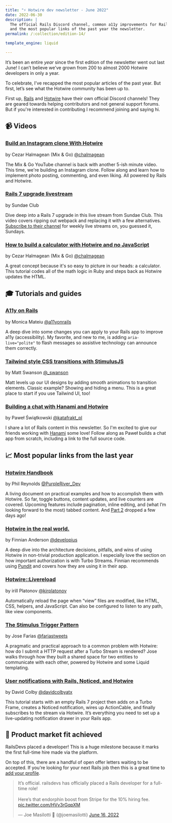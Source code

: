 ```yaml
---
title: "⚡️ Hotwire dev newsletter - June 2022"
date: 2022-06-30
description: |
  The official Rails Discord channel, common a11y improvements for Rails apps,
  and the most popular links of the past year the newsletter.
permalink: /:collection/edition-14/

template_engine: liquid

---
```


It’s been an entire _year_ since the first edition of the newsletter went out last June! I can’t believe we’ve grown from 200 to almost 2000 Hotwire developers in only a year.

To celebrate, I’ve recapped the most popular articles of the past year. But first, let’s see what the Hotwire community has been up to.

First up, [Rails](https://discord.gg/bWTasVEZ) and [Hotwire](https://discord.gg/y6qef6yu) have their own official Discord channels! They are geared towards helping contributors and not general support forums. But if you're interested in contributing I recommend joining and saying hi.

## 📹 Videos

### [Build an Instagram clone With Hotwire](https://www.youtube.com/watch?v=VtzTTy65EMY)

by Cezar Halmagean (Mix & Go) [@chalmagean](https://twitter.com/chalmagean)

The Mix & Go YouTube channel is back with another 5-ish minute video. This time, we're building an Instagram clone. Follow along and learn how to implement photo posting, commenting, and even liking. All powered by Rails and Hotwire.

### [Rails 7 upgrade livestream](https://www.youtube.com/watch?v=0Qi7I78Zjuw)

by Sundae Club

Dive deep into a Rails 7 upgrade in this live stream from Sundae Club. This video covers ripping out webpack and replacing it with a few alternatives. [Subscribe to their channel](https://www.youtube.com/c/SundaeClub) for weekly live streams on, you guessed it, Sundays.

### [How to build a calculator with Hotwire and no JavaScript](https://www.youtube.com/watch?v=bh7WwHPm224)

by Cezar Halmagean (Mix & Go) [@chalmagean](https://twitter.com/chalmagean)

A great concept because it's so easy to picture in our heads: a calculator. This tutorial codes all of the math logic in Ruby and steps back as Hotwire updates the HTML.

## 🎓 Tutorials and guides

### [A11y on Rails](http://www.a11yonrails.com)

by Monica Mateiu [@a11yonrails](https://twitter.com/a11yonrails)

A deep dive into some changes you can apply to your Rails app to improve a11y (accessibility). My favorite, and new to me, is adding `aria-live="polite"` to flash messages so assistive technology can announce them correctly.

### [Tailwind style CSS transitions with StimulusJS](https://boringrails.com/articles/tailwind-style-css-transitions-with-stimulusjs/)

by Matt Swanson [@\_swanson](https://twitter.com/_swanson)

Matt levels up our UI designs by adding smooth animations to transition elements. Classic example? Showing and hiding a menu. This is a great place to start if you use Tailwind UI, too!

### [Building a chat with Hanami and Hotwire](https://katafrakt.me/2022/06/15/building-chat-hanami-hotwire/)

by Paweł Świątkowski [@katafrakt_pl](https://twitter.com/katafrakt_pl)

I share a lot of Rails content in this newsletter. So I'm excited to give our friends working with [Hanami](https://hanamirb.org) some love! Follow along as Paweł builds a chat app from scratch, including a link to the full source code.

## 📈 Most popular links from the last year

### [Hotwire Handbook](https://philreynolds.dev/posts/2022/hotwire-handbook-part-1)

by Phil Reynolds [@PurpleRiver_Dev](https://twitter.com/PurpleRiver_Dev)

A living document on practical examples and how to accomplish them with Hotwire. So far, toggle buttons, content updates, and live counters are covered. Upcoming features include pagination, inline editing, and (what I’m looking forward to the most) tabbed content. And [Part 2](https://philreynolds.dev/posts/2022/hotwire-handbook-part-2) dropped a few days ago!

### [Hotwire in the real world.](https://finnian.io/blog/hotwire-in-the-real-world/)

by Finnian Anderson [@developius](https://twitter.com/developius)

A deep dive into the architecture decisions, pitfalls, and wins of using Hotwire in non-trivial production application. I especially love the section on how important authorization is with Turbo Streams. Finnian recommends using [Pundit](https://github.com/varvet/pundit) and covers how they are using it in their app.

### [Hotwire::Livereload](https://github.com/kirillplatonov/hotwire-livereload)

by irill Platonov [@kirplatonov](https://twitter.com/kirplatonov)

Automatically reload the page when “view” files are modified, like HTML, CSS, helpers, and JavaScript. Can also be configured to listen to any path, like view components.

### [The Stimulus Trigger Pattern](https://jose.omg.lol/posts/stimulus-trigger-pattern/)

by Jose Farias [@fariastweets](https://twitter.com/fariastweets)

A pragmatic and practical approach to a common problem with Hotwire: how do I submit a HTTP request after a Turbo Stream is rendered? Jose walks through how they built a shared space for two entities to communicate with each other, powered by Hotwire and some Liquid templating.

### [User notifications with Rails, Noticed, and Hotwire](https://www.colby.so/posts/user-notifications-with-rails-noticed-and-hotwire)

by David Colby [@davidcolbyatx](https://twitter.com/davidcolbyatx)

This tutorial starts with an empty Rails 7 project then adds on a Turbo Frame, creates a Noticed notification, wires up ActionCable, and finally subscribes to the stream via Hotwire. It’s everything you need to set up a live-updating notification drawer in your Rails app.

## 🎉 Product market fit achieved

RailsDevs placed a developer! This is a huge milestone because it marks the first full-time hire made via the platform.

On top of this, there are a handful of open offer letters waiting to be accepted. If you're looking for your next Rails job then this is a great time to [add your profile](https://railsdevs.com).

<div class="flex justify-center">
  <blockquote class="twitter-tweet" data-dnt="true">
    <p lang="en" dir="ltr">
      It’s official. railsdevs has officially placed a Rails developer for a full-time role!
      <br><br>
      Here’s that endorphin boost from Stripe for the 10% hiring fee.
      <a href="https://t.co/HVv3rGqpXM">pic.twitter.com/HVv3rGqpXM</a>
    </p>
    &mdash; Joe Masilotti 📗 (@joemasilotti)
    <a href="https://twitter.com/joemasilotti/status/1537515187091058688?ref_src=twsrc%5Etfw">June 16, 2022</a>
  </blockquote>
  <script async src="https://platform.twitter.com/widgets.js" charset="utf-8"></script>
</div>
